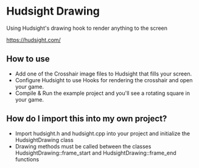 # Hudsight Drawing
Using Hudsight's drawing hook to render anything to the screen

https://hudsight.com/

## How to use
- Add one of the Crosshair image files to Hudsight that fills your screen.
- Configure Hudsight to use Hooks for rendering the crosshair and open your game.
- Compile & Run the example project and you'll see a rotating square in your game.

## How do I import this into my own project?
- Import hudsight.h and hudsight.cpp into your project and initialize the HudsightDrawing class
- Drawing methods must be called between the classes HudsightDrawing::frame_start and HudsightDrawing::frame_end functions
